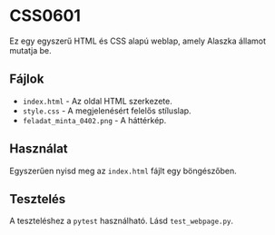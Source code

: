# CSS0601

Ez egy egyszerű HTML és CSS alapú weblap, amely Alaszka államot mutatja be.

## Fájlok
- `index.html` - Az oldal HTML szerkezete.
- `style.css` - A megjelenésért felelős stíluslap.
- `feladat_minta_0402.png` - A háttérkép.

## Használat
Egyszerűen nyisd meg az `index.html` fájlt egy böngészőben.

## Tesztelés
A teszteléshez a `pytest` használható. Lásd `test_webpage.py`.
